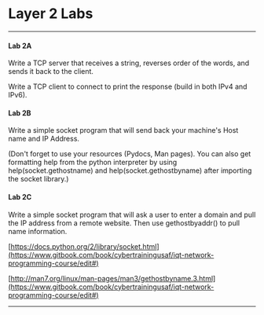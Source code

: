 # Layer 2 Labs

---

#### **Lab 2A**

Write a TCP server that receives a string, reverses order of the words, and sends it back to the client.

Write a TCP client to connect to print the response \(build in both IPv4 and IPv6\).

#### **Lab 2B**

Write a simple socket program that will send back your machine's Host name and IP Address.

\(Don't forget to use your resources \(Pydocs, Man pages\). You can also get formatting help from the python interpreter by using help\(socket.gethostname\) and help\(socket.gethostbyname\) after importing the socket library.\)

#### **Lab 2C**

Write a simple socket program that will ask a user to enter a domain and pull the IP address from a remote website. Then use gethostbyaddr\(\) to pull name information.

[https://docs.python.org/2/library/socket.html](https://www.gitbook.com/book/cybertrainingusaf/iqt-network-programming-course/edit#)

[http://man7.org/linux/man-pages/man3/gethostbyname.3.html](https://www.gitbook.com/book/cybertrainingusaf/iqt-network-programming-course/edit#)

---



